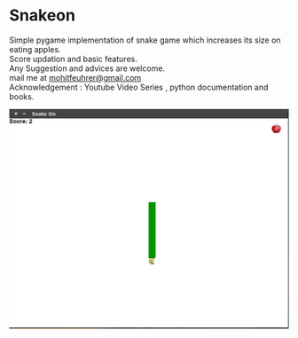 # Snakeon
Simple pygame implementation of snake game which increases its size on eating apples.<br> 
Score updation and basic features.<br>
Any Suggestion and advices are welcome.<br>
mail me at mohitfeuhrer@gmail.com <br>
Acknowledgement : Youtube Video Series , python documentation and books.<br>

![Screenshot](https://github.com/mkfeuhrer/Snakeon/blob/master/Screenshot%20from%202017-02-07%2018-37-39.png)
